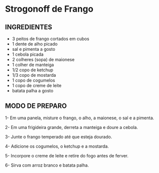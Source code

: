 # Strogonoff de Frango

## **INGREDIENTES**

 - 3 peitos de frango cortados em cubos
 - 1 dente de alho picado
 - sal e pimenta a gosto
 - 1 cebola picada
 - 2 colheres (sopa) de maionese
 - 1 colher de manteiga
 - 1/2 copo de ketchup
 - 1/3 copo de mostarda
 - 1 copo de cogumelos
 - 1 copo de creme de leite
 - batata palha a gosto 



## **MODO DE PREPARO**

1-  Em uma panela, misture o frango, o alho, a maionese, o sal e a pimenta.

2-  Em uma frigideira grande, derreta a manteiga e doure a cebola.

3-  Junte o frango temperado até que esteja dourado.

4-  Adicione os cogumelos, o ketchup e a mostarda.

5-  Incorpore o creme de leite e retire do fogo antes de ferver.

6-  Sirva com arroz branco e batata palha.